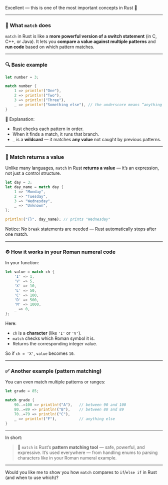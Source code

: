 Excellent — this is one of the most important concepts in Rust 👏

---

### 🧩 What `match` does

`match` in Rust is like a **more powerful version of a switch statement** (in C, C++, or Java).
It lets you **compare a value against multiple patterns** and **run code** based on which pattern matches.

---

### 🔍 Basic example

```rust
let number = 3;

match number {
    1 => println!("One"),
    2 => println!("Two"),
    3 => println!("Three"),
    _ => println!("Something else"), // the underscore means “anything else”
}
```

🧠 Explanation:

* Rust checks each pattern in order.
* When it finds a match, it runs that branch.
* `_` is a **wildcard** — it matches **any value** not caught by previous patterns.

---

### 🧱 Match returns a value

Unlike many languages, `match` in Rust **returns a value** — it’s an expression, not just a control structure.

```rust
let day = 3;
let day_name = match day {
    1 => "Monday",
    2 => "Tuesday",
    3 => "Wednesday",
    _ => "Unknown",
};

println!("{}", day_name); // prints "Wednesday"
```

Notice: No `break` statements are needed — Rust automatically stops after one match.

---

### ⚙️ How it works in your Roman numeral code

In your function:

```rust
let value = match ch {
    'I' => 1,
    'V' => 5,
    'X' => 10,
    'L' => 50,
    'C' => 100,
    'D' => 500,
    'M' => 1000,
    _ => 0,
};
```

Here:

* `ch` is a **character** (like `'I'` or `'V'`).
* `match` checks which Roman symbol it is.
* Returns the corresponding integer value.

So if `ch = 'X'`, `value` becomes `10`.

---

### ✅ Another example (pattern matching)

You can even match multiple patterns or ranges:

```rust
let grade = 85;

match grade {
    90..=100 => println!("A"),   // between 90 and 100
    80..=89 => println!("B"),    // between 80 and 89
    70..=79 => println!("C"),
    _ => println!("F"),          // anything else
}
```

---

In short:

> 🦀 `match` is Rust’s **pattern matching tool** — safe, powerful, and expressive.
> It’s used everywhere — from handling enums to parsing characters like in your Roman numeral example.

---

Would you like me to show you how `match` compares to `if`/`else if` in Rust (and when to use which)?
